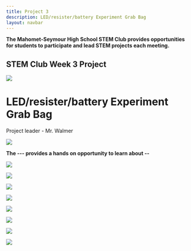 ```yaml
---
title: Project 3
description: LED/resister/battery Experiment Grab Bag 
layout: navbar
---
```


**The Mahomet-Seymour High School STEM Club provides opportunities for students to participate and lead STEM projects each meeting.** 


## **STEM Club Week 3 Project**

![](images/StemClubProjectWeek3A.jpg)

# **LED/resister/battery Experiment Grab Bag**
Project leader - Mr. Walmer

![](images/StemClubProjectWeek3B.jpg)

**The --- provides a hands on opportunity to learn about --**



![](images/StemClubProjectWeek3C.jpg)


![](images/StemClubProjectWeek3D.jpg)


![](images/StemClubProjectWeek3E.jpg)


![](images/StemClubProjectWeek3F.jpg)


![](images/StemClubProjectWeek3G.jpg)


![](images/StemClubProjectWeek3H.jpg)


![](images/StemClubProjectWeek3I.jpg)


![](images/StemClubProjectWeek3J.jpg)




